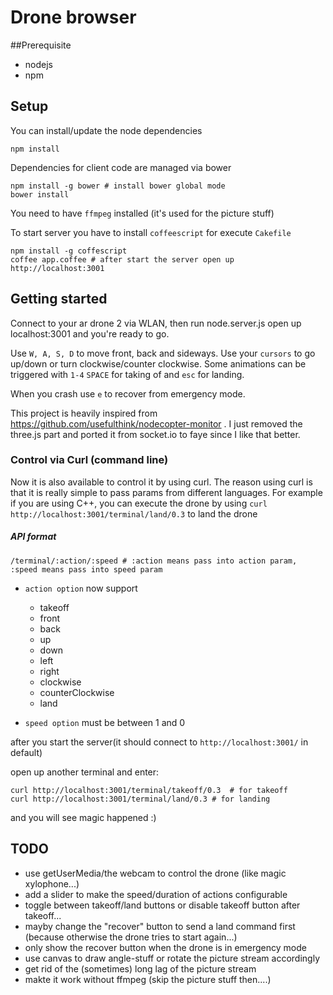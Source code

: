 # Drone browser


##Prerequisite
- nodejs
- npm 

## Setup
You can install/update the node dependencies 
```
npm install
```

Dependencies for client code are managed via bower 
```
npm install -g bower # install bower global mode
bower install
```

You need to have `ffmpeg` installed (it's used for the picture stuff)

To start server you have to install `coffeescript` for execute `Cakefile`

```
npm install -g coffescript
coffee app.coffee # after start the server open up http://localhost:3001
```


## Getting started
Connect to your ar drone 2 via WLAN, then run node.server.js open up localhost:3001 and you're ready to go.

Use `W, A, S, D` to move front, back and sideways. Use your `cursors` to go up/down or turn clockwise/counter clockwise.
Some animations can be triggered with `1-4`
`SPACE` for taking of and `esc` for landing.

When you crash use `e` to recover from emergency mode.

This project is heavily inspired from https://github.com/usefulthink/nodecopter-monitor . I just removed the three.js part and ported it from socket.io to faye since I like that better.

### Control via Curl (command line)

Now it is also available to control it by using curl. The reason using curl is that it is really simple to pass params from different languages. For example if you are using C++, you can execute the drone by using `curl http://localhost:3001/terminal/land/0.3` to land the drone

##### API format

```
/terminal/:action/:speed # :action means pass into action param, :speed means pass into speed param
```

- `action option` now support 
    - takeoff
    - front 
    - back 
    - up 
    - down 
    - left 
    - right 
    - clockwise 
    - counterClockwise
    - land

- `speed option` must be between 1 and 0

after you start the server(it should connect to `http://localhost:3001/` in default)

open up another terminal and enter:
```
curl http://localhost:3001/terminal/takeoff/0.3  # for takeoff
curl http://localhost:3001/terminal/land/0.3 # for landing
```

and you will see magic happened :)

## TODO
- use getUserMedia/the webcam to control the drone (like magic xylophone...)
- add a slider to make the speed/duration of actions configurable
- toggle between takeoff/land buttons or disable takeoff button after takeoff...
- mayby change the "recover" button to send a land command first (because otherwise the drone tries to start again...)
- only show the recover button when the drone is in emergency mode
- use canvas to draw angle-stuff or rotate the picture stream accordingly
- get rid of the (sometimes) long lag of the picture stream 
- makte it work without ffmpeg (skip the picture stuff then....)
